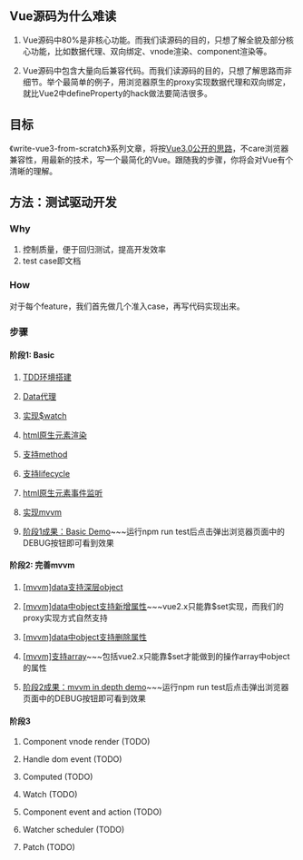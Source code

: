 ## Vue源码为什么难读

1. Vue源码中80%是非核心功能。而我们读源码的目的，只想了解全貌及部分核心功能，比如数据代理、双向绑定、vnode渲染、component渲染等。

2. Vue源码中包含大量向后兼容代码。而我们读源码的目的，只想了解思路而非细节。举个最简单的例子，用浏览器原生的proxy实现数据代理和双向绑定，就比Vue2中defineProperty的hack做法要简洁很多。

## 目标

《write-vue3-from-scratch》系列文章，将按[Vue3.0公开的思路](https://medium.com/the-vue-point/plans-for-the-next-iteration-of-vue-js-777ffea6fabf)，不care浏览器兼容性，用最新的技术，写一个最简化的Vue。跟随我的步骤，你将会对Vue有个清晰的理解。

## 方法：测试驱动开发

### Why

1. 控制质量，便于回归测试，提高开发效率
2. test case即文档

### How

对于每个feature，我们首先做几个准入case，再写代码实现出来。

### 步骤

#### 阶段1: Basic

1. [TDD环境搭建](https://github.com/zzz945/write-vue3-from-scratch/blob/master/01.TDD%20Environment%20Setup.md)

2. [Data代理](https://github.com/zzz945/write-vue3-from-scratch/commit/3d4b919252a98a9f6898329016a17aa1d6d2da70)

3. [实现$watch](https://github.com/zzz945/write-vue3-from-scratch/commit/e69f5e870014be7417d08fd0368d8aa6b9cba10e)

4. [html原生元素渲染](https://github.com/zzz945/write-vue3-from-scratch/commit/89df7464fec10653b2e12e4cb42756d71312a5dd)

5. [支持method](https://github.com/zzz945/write-vue3-from-scratch/commit/6540bcfb03ad6d64cd28e5be069e553976f00939)

6. [支持lifecycle](https://github.com/zzz945/write-vue3-from-scratch/commit/93ba39e19e2ad2401fe07d4702d95bed6db31a90)

7. [html原生元素事件监听](https://github.com/zzz945/write-vue3-from-scratch/commit/2f9297b1c389095ebc58f4742fa770abc33186c5)

8. [实现mvvm](https://github.com/zzz945/write-vue3-from-scratch/commit/664aef66528ce3c464cea4abea90ec223654b6af)

9. [阶段1成果：Basic Demo](https://github.com/zzz945/write-vue3-from-scratch/commit/1b12d416a8e9d0e59f1be5b421c378b06bc1f490)~~~运行npm run test后点击弹出浏览器页面中的DEBUG按钮即可看到效果

#### 阶段2: 完善mvvm

1. [[mvvm]data支持深层object](https://github.com/zzz945/write-vue3-from-scratch/commit/1d6d3f0676de5cd42ded7b0a650200e6c1a0441e)

2. [[mvvm]data中object支持新增属性](https://github.com/zzz945/write-vue3-from-scratch/commit/61eb32a033418f7c9a0fc7d06c9ec097084fec0c)~~~vue2.x只能靠$set实现，而我们的proxy实现方式自然支持

3. [[mvvm]data中object支持删除属性](https://github.com/zzz945/write-vue3-from-scratch/commit/e33f9a6e568a304d9b9a8030051e9b5114de8881)

4. [[mvvm]支持array](https://github.com/zzz945/write-vue3-from-scratch/commit/d55b3947626ac63ac2a1b7b74379594ad3273d09)~~~包括vue2.x只能靠$set才能做到的操作array中object的属性

5. [阶段2成果：mvvm in depth demo](https://github.com/zzz945/write-vue3-from-scratch/commit/158b38d5fd786094d4225f243dc90a9f8009a5e4)~~~运行npm run test后点击弹出浏览器页面中的DEBUG按钮即可看到效果


#### 阶段3

1. Component vnode render (TODO)

2. Handle dom event (TODO)

3. Computed (TODO)

4. Watch (TODO)

5. Component event and action (TODO)

6. Watcher scheduler (TODO)

7. Patch (TODO)

